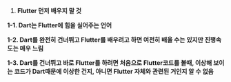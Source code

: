 1. **Flutter 먼저 배우지 말 것**

**1-1. Dart는 Flutter에 힘을 실어주는 언어**

**1-2. Dart를 완전히 건너뛰고 Flutter를 배우려고 하면 여전히 배울 수는 있지만 진행속도는 매우 느림**

**1-3. Dart를 건너뛰고 바로 Flutter를 하려면 처음으로 Flutter코드를 볼때, 이상해 보이는 코드가 Dart때문에 이상한 건지, 아니면 Flutter 자체와 관련된 거인지 알 수 없음**